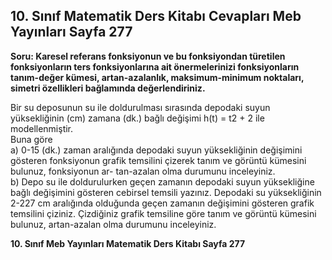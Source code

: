 ## 10. Sınıf Matematik Ders Kitabı Cevapları Meb Yayınları Sayfa 277

**Soru: Karesel referans fonksiyonun ve bu fonksiyondan türetilen fonksiyonların ters fonksiyonlarına ait önermelerinizi fonksiyonların tanım-değer kümesi, artan-azalanlık, maksimum-minimum noktaları, simetri özellikleri bağlamında değerlendiriniz.**

Bir su deposunun su ile doldurulması sırasında depodaki suyun yüksekliğinin (cm) zamana (dk.) bağlı değişimi h(t) = t2 + 2 ile modellenmiştir.  
 Buna göre  
 a) 0-15 (dk.) zaman aralığında depodaki suyun yüksekliğinin değişimini gösteren fonksiyonun grafik temsilini çizerek tanım ve görüntü kümesini bulunuz, fonksiyonun ar- tan-azalan olma durumunu inceleyiniz.  
 b) Depo su ile doldurulurken geçen zamanın depodaki suyun yüksekliğine bağlı değişimini gösteren cebirsel temsili yazınız. Depodaki su yüksekliğinin 2-227 cm aralığında olduğunda geçen zamanın değişimini gösteren grafik temsilini çiziniz. Çizdiğiniz grafik temsiline göre tanım ve görüntü kümesini bulunuz, artan-azalan olma durumunu inceleyiniz.

**10. Sınıf Meb Yayınları Matematik Ders Kitabı Sayfa 277**